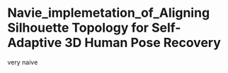 # Navie_implemetation_of_Aligning Silhouette Topology for Self-Adaptive 3D Human Pose Recovery
 very naive
